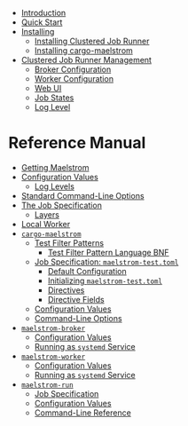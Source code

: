 - [Introduction](introduction.md)
- [Quick Start]()
- [Installing](installing.md)
    - [Installing Clustered Job Runner](install/clustered_job_runner.md)
    - [Installing cargo-maelstrom](install/cargo_maelstrom.md)
- [Clustered Job Runner Management](./clustered_job_runner_management.md)
    - [Broker Configuration](./clustered_job_runner_management/broker.md)
    - [Worker Configuration](./clustered_job_runner_management/worker.md)
    - [Web UI](./clustered_job_runner_management/web_ui.md)
    - [Job States](./clustered_job_runner_management/job_states.md)
    - [Log Level](./clustered_job_runner_management/log_level.md)
# Reference Manual
- [Getting Maelstrom]()
- [Configuration Values](config.md)
    - [Log Levels](log-levels.md)
- [Standard Command-Line Options](standard-cli.md)
- [The Job Specification](spec.md)
    - [Layers](spec/layers.md)
- [Local Worker](local-worker.md)
- [`cargo-maelstrom`](cargo-maelstrom.md)
    - [Test Filter Patterns](cargo-maelstrom/filter.md)
        - [Test Filter Pattern Language BNF](cargo-maelstrom/filter-bnf.md)
    - [Job Specification: `maelstrom-test.toml`](cargo-maelstrom/spec.md)
        - [Default Configuration](cargo-maelstrom/spec/default.md)
        - [Initializing `maelstrom-test.toml`](cargo-maelstrom/spec/initializing.md)
        - [Directives](cargo-maelstrom/spec/directives.md)
        - [Directive Fields](cargo-maelstrom/spec/fields.md)
    - [Configuration Values](cargo-maelstrom/config.md)
    - [Command-Line Options](cargo-maelstrom/cli.md)
- [`maelstrom-broker`](broker.md)
    - [Configuration Values](broker/config.md)
    - [Running as `systemd` Service](broker/systemd-service.md)
- [`maelstrom-worker`](worker.md)
    - [Configuration Values](worker/config.md)
    - [Running as `systemd` Service](worker/systemd-service.md)
- [`maelstrom-run`]()
    - [Job Specification]()
    - [Configuration Values]()
    - [Command-Line Reference]()
